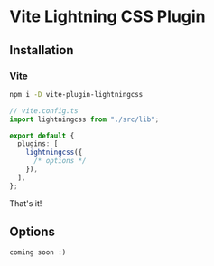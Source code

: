 # Vite Lightning CSS Plugin

## Installation

### Vite

```bash
npm i -D vite-plugin-lightningcss
```

```ts
// vite.config.ts
import lightningcss from "./src/lib";

export default {
  plugins: [
    lightningcss({
      /* options */
    }),
  ],
};
```

That's it!

## Options

```ts
coming soon :)
```
